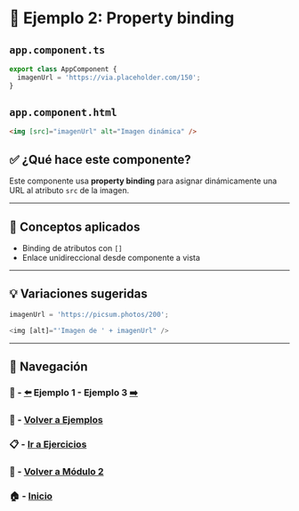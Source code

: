 # 🧪 Ejemplo 2: Property binding

## `app.component.ts`
```ts
export class AppComponent {
  imagenUrl = 'https://via.placeholder.com/150';
}
```

## `app.component.html`
```html
<img [src]="imagenUrl" alt="Imagen dinámica" />
```

## ✅ ¿Qué hace este componente?
Este componente usa **property binding** para asignar dinámicamente una URL al atributo `src` de la imagen.

---

## 🧠 Conceptos aplicados
- Binding de atributos con `[]`
- Enlace unidireccional desde componente a vista

---

## 💡 Variaciones sugeridas
```ts
imagenUrl = 'https://picsum.photos/200';
```
```ts
<img [alt]="'Imagen de ' + imagenUrl" />
```

---

## 🔁 Navegación

### 🧪 - [⬅️](./Ejemplo_1.md) Ejemplo 1 - Ejemplo 3 [➡️](./Ejemplo_3.md)

### 🧪 - [Volver a Ejemplos](../README.md)

### 📋 - [Ir a Ejercicios](../../Ejercicios/README.md)

### 📘 - [Volver a Módulo 2](../../Modulo_2.md)

### 🏠 - [Inicio](../../../README.md)
